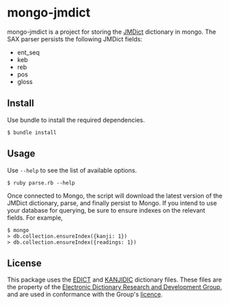 # mongo-jmdict

mongo-jmdict is a project for storing the [JMDict](http://www.edrdg.org/jmdict/j_jmdict.html) dictionary
in mongo. The SAX parser persists the following JMDict fields:

- ent_seq
- keb
- reb
- pos
- gloss

## Install

Use bundle to install the required dependencies.

```
$ bundle install
```

## Usage

Use `--help` to see the list of available options.

```
$ ruby parse.rb --help
```

Once connected to Mongo, the script will download the latest version of the JMDict dictionary,
parse, and finally persist to Mongo. If you intend to use your database for querying, be sure
to ensure indexes on the relevant fields. For example,

```
$ mongo
> db.collection.ensureIndex({kanji: 1})
> db.collection.ensureIndex({readings: 1})
```

## License

This package uses the [EDICT](http://www.csse.monash.edu.au/~jwb/edict.html) and [KANJIDIC](http://www.csse.monash.edu.au/~jwb/kanjidic.html) dictionary files. These files are the property of the [Electronic Dictionary Research and Development Group](http://www.edrdg.org/), and are used in conformance with the Group's [licence](http://www.edrdg.org/edrdg/licence.html).